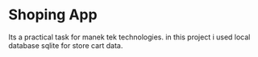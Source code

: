 # Shoping App
 Its a practical task for manek tek technologies. in this project i used local database sqlite for store cart data.
